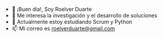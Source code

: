 - 👋 ¡Buen día!, Soy Roelver Duarte
- 👀 Me interesa la investigación y el desarrollo de soluciones
- 🌱 Actualmente estoy estudiando Scrum y Python
- 📫 Mi correo es roelverduarte@gmail.com

<!---
Karmineitor/Karmineitor is a ✨ special ✨ repository because its `README.md` (this file) appears on your GitHub profile.
You can click the Preview link to take a look at your changes.
--->
